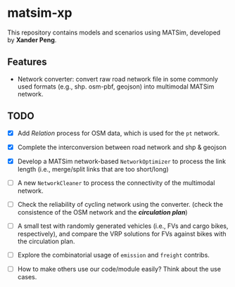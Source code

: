 # matsim-xp

This repository contains models and scenarios using MATSim, developed by **Xander Peng**.

## Features

- Network converter: convert raw road network file in some commonly used formats (e.g., shp. osm-pbf, geojson) into multimodal MATSim network.

## TODO

-[X] Add *Relation* process for OSM data, which is used for the `pt` network.

-[X] Complete the interconversion between road network and shp & geojson

-[X] Develop a MATSim network-based `NetworkOptimizer` to process the link length (i.e., merge/split links that are too short/long)

-[ ] A new `NetworkCleaner` to process the connectivity of the multimodal network.

-[ ] Check the reliability of cycling network using the converter. (check the consistence of the OSM network and the ***circulation plan***)

-[ ] A small test with randomly generated vehicles (i.e., FVs and cargo bikes, respectively), and compare the VRP solutions for FVs against bikes with the circulation plan.

-[ ] Explore the combinatorial usage of `emission` and `freight` contribs.

-[ ] How to make others use our code/module easily? Think about the use cases.
